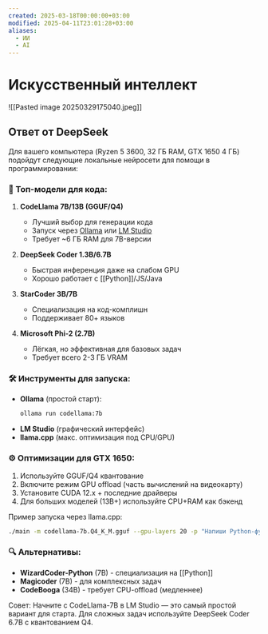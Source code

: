 ```yaml
---
created: 2025-03-18T00:00:00+03:00
modified: 2025-04-11T23:01:28+03:00
aliases:
  - ИИ
  - AI
---
```


# Искусственный интеллект

![[Pasted image 20250329175040.jpeg]]


## Ответ от DeepSeek

Для вашего компьютера (Ryzen 5 3600, 32 ГБ RAM, GTX 1650 4 ГБ) подойдут следующие локальные нейросети для помощи в программировании:

### 🚀 Топ-модели для кода:
1. **CodeLlama 7B/13B (GGUF/Q4)**  
   - Лучший выбор для генерации кода
   - Запуск через [Ollama](https://ollama.com/) или [LM Studio](https://lmstudio.ai/)
   - Требует ~6 ГБ RAM для 7B-версии

2. **DeepSeek Coder 1.3B/6.7B**  
   - Быстрая инференция даже на слабом GPU
   - Хорошо работает с [[Python]]/JS/Java

3. **StarCoder 3B/7B**  
   - Специализация на код-комплишн
   - Поддерживает 80+ языков

4. **Microsoft Phi-2 (2.7B)**  
   - Лёгкая, но эффективная для базовых задач
   - Требует всего 2-3 ГБ VRAM

### 🛠️ Инструменты для запуска:
- **Ollama** (простой старт):  
  ```bash
  ollama run codellama:7b
  ```
- **LM Studio** (графический интерфейс)
- **llama.cpp** (макс. оптимизация под CPU/GPU)

### ⚙️ Оптимизации для GTX 1650:
1. Используйте GGUF/Q4 квантование
2. Включите режим GPU offload (часть вычислений на видеокарту)
3. Установите CUDA 12.x + последние драйверы
4. Для больших моделей (13B+) используйте CPU+RAM как бэкенд

Пример запуска через llama.cpp:
```bash
./main -m codellama-7b.Q4_K_M.gguf --gpu-layers 20 -p "Напиши Python-функцию для сортировки списка словарей по ключу"
```

### 🔍 Альтернативы:
- **WizardCoder-Python** (7B) - специализация на [[Python]]
- **Magicoder** (7B) - для комплексных задач
- **CodeBooga** (34B) - требует CPU-offload (медленнее)

Совет: Начните с CodeLlama-7B в LM Studio — это самый простой вариант для старта. Для сложных задач используйте DeepSeek Coder 6.7B с квантованием Q4.
